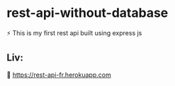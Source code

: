 # rest-api-without-database
⚡ This is my first rest api built using express js

## Liv:

🔭 https://rest-api-fr.herokuapp.com
